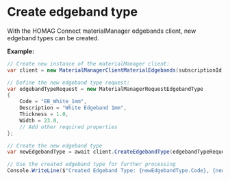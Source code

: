 <h1 id="createEdgebandType"> Create edgeband type</h1>

With the HOMAG Connect materialManager edgebands client, new edgeband types can be created.

<strong>Example:</strong>

```csharp
// Create new instance of the materialManager client:
var client = new MaterialManagerClientMaterialEdgebands(subscriptionId, authorizationKey);

// Define the new edgeband type request:
var edgebandTypeRequest = new MaterialManagerRequestEdgebandType
{
    Code = "EB_White_1mm",
    Description = "White Edgeband 1mm",
    Thickness = 1.0,
    Width = 23.0,
    // Add other required properties
};

// Create the new edgeband type
var newEdgebandType = await client.CreateEdgebandType(edgebandTypeRequest);

// Use the created edgeband type for further processing
Console.WriteLine($"Created Edgeband Type: {newEdgebandType.Code}, {newEdgebandType.Description}");
```
